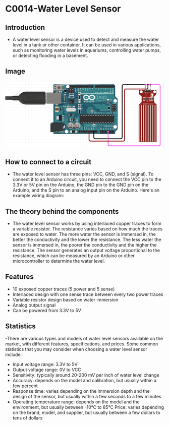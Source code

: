 # C0014-Water Level Sensor

## Introduction

- A water level sensor is a device used to detect and measure the water level in a tank or other container. It can be used in various applications, such as monitoring water levels in aquariums, controlling water pumps, or detecting flooding in a basement.

## Image

![IMG](IMG/IMG.png)

## How to connect to a circuit

- The water level sensor has three pins: VCC, GND, and S (signal). To connect it to an Arduino circuit, you need to connect the VCC pin to the 3.3V or 5V pin on the Arduino, the GND pin to the GND pin on the Arduino, and the S pin to an analog input pin on the Arduino. Here's an example wiring diagram:

## The theory behind the components

- The water level sensor works by using interlaced copper traces to form a variable resistor. The resistance varies based on how much the traces are exposed to water. The more water the sensor is immersed in, the better the conductivity and the lower the resistance. The less water the sensor is immersed in, the poorer the conductivity and the higher the resistance. The sensor generates an output voltage proportional to the resistance, which can be measured by an Arduino or other microcontroller to determine the water level.

## Features

- 10 exposed copper traces (5 power and 5 sense)
- Interlaced design with one sense trace between every two power traces
- Variable resistor design based on water immersion
- Analog output signal
- Can be powered from 3.3V to 5V

## Statistics

-There are various types and models of water level sensors available on the market, with different features, specifications, and prices. Some common statistics that you may consider when choosing a water level sensor include:

- Input voltage range: 3.3V to 5V
- Output voltage range: 0V to VCC
- Sensitivity: typically around 20-200 mV per inch of water level change
- Accuracy: depends on the model and calibration, but usually within a few percent
- Response time: varies depending on the immersion depth and the design of the sensor, but usually within a few seconds to a few minutes
- Operating temperature range: depends on the model and the environment, but usually between -10°C to 85°C
Price: varies depending on the brand, model, and supplier, but usually between a few dollars to tens of dollars
